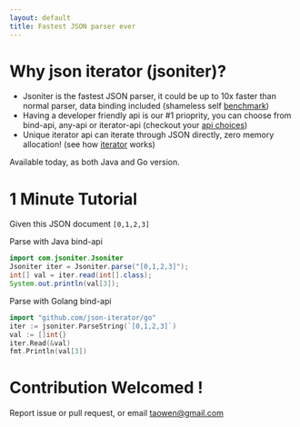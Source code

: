 ```yaml
---
layout: default
title: Fastest JSON parser ever
---
```


# Why json iterator (jsoniter)?

* Jsoniter is the fastest JSON parser, it could be up to 10x faster than normal parser, data binding included (shameless self [benchmark](/benchmark.html))
* Having a developer friendly api is our #1 prioprity, you can choose from bind-api, any-api or iterator-api (checkout your [api choices](/api.html))
* Unique iterator api can iterate through JSON directly, zero memory allocation! (see how [iterator](/api.html) works)

Available today, as both Java and Go version.

# 1 Minute Tutorial

Given this JSON document `[0,1,2,3]`

Parse with Java bind-api

```java
import com.jsoniter.Jsoniter
Jsoniter iter = Jsoniter.parse("[0,1,2,3]");
int[] val = iter.read(int[].class);
System.out.println(val[3]);
```

Parse with Golang bind-api

```go
import "github.com/json-iterator/go"
iter := jsoniter.ParseString(`[0,1,2,3]`)
val := []int{}
iter.Read(&val)
fmt.Println(val[3])
```

# Contribution Welcomed !

Report issue or pull request, or email taowen@gmail.com
